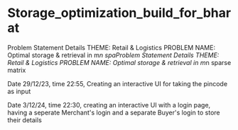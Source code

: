# Storage_optimization_build_for_bharat
Problem Statement Details THEME: Retail &amp; Logistics  PROBLEM NAME: Optimal storage &amp; retrieval in m*n spaProblem Statement Details THEME: Retail &amp; Logistics  PROBLEM NAME: Optimal storage &amp; retrieval in m*n sparse matrix 

Date 29/12/23, time 22:55, Creating an interactive UI for taking the pincode as input

Date 3/12/24, time 22:30, creating an interactive UI with a login page, having a seperate Merchant's login and a separate Buyer's login to store their details
